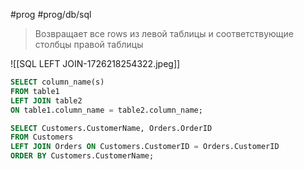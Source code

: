#prog #prog/db/sql 

> Возвращает все rows из левой таблицы и соответствующие столбцы правой таблицы

![[SQL LEFT JOIN-1726218254322.jpeg]]

```sql
SELECT column_name(s)
FROM table1
LEFT JOIN table2
ON table1.column_name = table2.column_name;
```
```sql
SELECT Customers.CustomerName, Orders.OrderID  
FROM Customers  
LEFT JOIN Orders ON Customers.CustomerID = Orders.CustomerID  
ORDER BY Customers.CustomerName;

